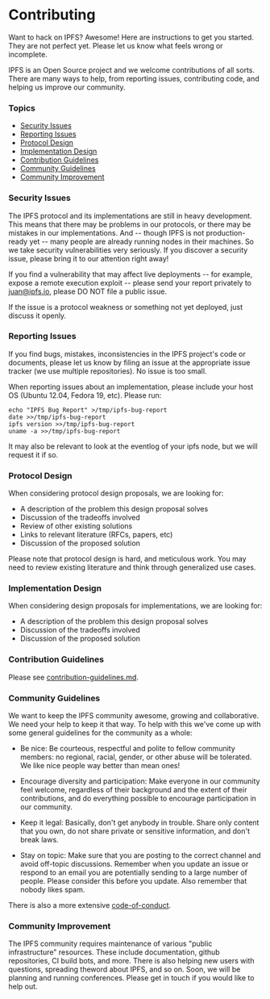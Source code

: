 # Contributing

Want to hack on IPFS? Awesome! Here are instructions to get you started.
They are not perfect yet. Please let us know what feels wrong or incomplete.

IPFS is an Open Source project and we welcome contributions of all sorts.
There are many ways to help, from reporting issues, contributing code, and
helping us improve our community.

### Topics

* [Security Issues](#reporting-security-issues)
* [Reporting Issues](#reporting-issues)
* [Protocol Design](#protocol-design)
* [Implementation Design](#implementation-design)
* [Contribution Guidelines](#contribution-guidelines)
* [Community Guidelines](#community-guidelines)
* [Community Improvement](#community-improvement)

### Security Issues

The IPFS protocol and its implementations are still in heavy development. This means that there may be problems in our protocols, or there may be mistakes in our implementations. And -- though IPFS is not production-ready yet -- many people are already running nodes in their machines. So we take security vulnerabilities very seriously. If you discover a security issue, please bring it to our attention right away!

If you find a vulnerability that may affect live deployments -- for example, expose a remote execution exploit -- please send your report privately to juan@ipfs.io, please DO NOT file a public issue.

If the issue is a protocol weakness or something not yet deployed, just discuss it openly.

### Reporting Issues

If you find bugs, mistakes, inconsistencies in the IPFS project's code or
documents, please let us know by filing an issue at the appropriate issue
tracker (we use multiple repositories). No issue is too small.

When reporting issues about an implementation, please include your host OS (Ubuntu 12.04, Fedora 19, etc). Please run:

```
echo "IPFS Bug Report" >/tmp/ipfs-bug-report
date >>/tmp/ipfs-bug-report
ipfs version >>/tmp/ipfs-bug-report
uname -a >>/tmp/ipfs-bug-report
```

It may also be relevant to look at the eventlog of your ipfs node, but we will request it if so.


### Protocol Design

When considering protocol design proposals, we are looking for:

- A description of the problem this design proposal solves
- Discussion of the tradeoffs involved
- Review of other existing solutions
- Links to relevant literature (RFCs, papers, etc)
- Discussion of the proposed solution

Please note that protocol design is hard, and meticulous work. You may need to review existing literature and think through generalized use cases.

### Implementation Design

When considering design proposals for implementations, we are looking for:

- A description of the problem this design proposal solves
- Discussion of the tradeoffs involved
- Discussion of the proposed solution


### Contribution Guidelines

Please see [contribution-guidelines.md](contribution-guidelines.md).

### Community Guidelines

We want to keep the IPFS community awesome, growing and collaborative. We need your help to keep it that way. To help with this we've come up with some general guidelines for the community as a whole:

- Be nice: Be courteous, respectful and polite to fellow community members: no regional, racial, gender, or other abuse will be tolerated. We like nice people way better than mean ones!

- Encourage diversity and participation: Make everyone in our community feel welcome, regardless of their background and the extent of their contributions, and do everything possible to encourage participation in our community.

- Keep it legal: Basically, don't get anybody in trouble. Share only content that you own, do not share private or sensitive information, and don't break laws.

- Stay on topic: Make sure that you are posting to the correct channel and avoid off-topic discussions. Remember when you update an issue or respond to an email you are potentially sending to a large number of people. Please consider this before you update. Also remember that nobody likes spam.

There is also a more extensive [code-of-conduct](code-of-conduct.md).

### Community Improvement

The IPFS community requires maintenance of various "public infrastructure" resources. These include documentation, github repositories, CI build bots, and more. There is also helping new users with questions, spreading theword about IPFS, and so on. Soon, we will be planning and running conferences. Please get in touch if you would like to help out.
